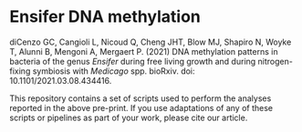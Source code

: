 # Ensifer DNA methylation

diCenzo GC, Cangioli L, Nicoud Q, Cheng JHT, Blow MJ, Shapiro N, Woyke T, Alunni B, Mengoni A, Mergaert P. (2021) DNA methylation patterns in bacteria of the genus *Ensifer* during free living growth and during nitrogen-fixing symbiosis with *Medicago* spp. bioRxiv. doi: 10.1101/2021.03.08.434416.

This repository contains a set of scripts used to perform the analyses reported in the above pre-print. If you use adaptations of any of these scripts or pipelines as part of your work, please cite our article.
